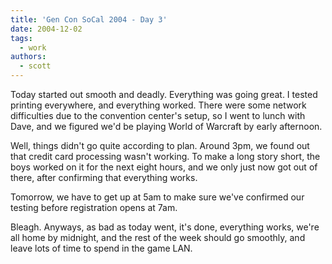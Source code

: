 ```yaml
---
title: 'Gen Con SoCal 2004 - Day 3'
date: 2004-12-02
tags:
  - work
authors:
  - scott
---
```


Today started out smooth and deadly. Everything was going great. I tested printing everywhere, and everything worked. There were some network difficulties due to the convention center's setup, so I went to lunch with Dave, and we figured we'd be playing World of Warcraft by early afternoon.

Well, things didn't go quite according to plan. Around 3pm, we found out that credit card processing wasn't working. To make a long story short, the boys worked on it for the next eight hours, and we only just now got out of there, after confirming that everything works.

Tomorrow, we have to get up at 5am to make sure we've confirmed our testing before registration opens at 7am.

Bleagh. Anyways, as bad as today went, it's done, everything works, we're all home by midnight, and the rest of the week should go smoothly, and leave lots of time to spend in the game LAN.
